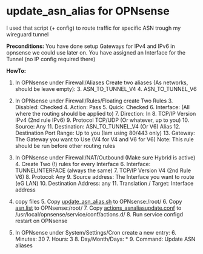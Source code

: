
# update_asn_alias for OPNsense
I used that script (+ config) to route traffic for specific ASN trough my wireguard tunnel


**Preconditions:**
You have done setup Gateways for IPv4 and IPv6 in opnsense we could use later on.
You have assigned an Interface for the Tunnel (no IP config required there)

**HowTo:**
 1. In OPNsense under Firewall/Aliases Create two aliases (As networks, should be leave empty):
		 3. ASN_TO_TUNNEL_V4
		 4. ASN_TO_TUNNEL_V6
 2. In OPNsense under Firewall/Rules/Floating create Two Rules
	 3. Disabled: Checked
	 4. Action: Pass
	 5. Quick: Checked
	 6. Interface: (All where the routing should be applied to)
	 7. Direction: In
	 8. TCP/IP Version IPv4 (2nd rule IPv6)
	 9. Protocol TCP/UDP (Or whatever, up to you)
	 10. Source: Any
	 11. Destination: ASN_TO_TUNNEL_V4 (Or V6) Alias
	 12. Destination Port Range: Up to you (Iam using 80/443 only)
	 13. Gateway: The Gateway you want to Use (V4 for V4 and V6 for V6)
Note: This rule should be run before other routing rules
	
 3. In OPNsense under Firewall/NAT/Outbound (Make sure Hybrid is active)
	 4. Create Two (!) rules for every Interface
			 6. Interface: TUNNELINTERFACE (always the same)
			 7. TCP/IP Version V4 (2nd Rule V6)
			 8. Protocol: Any
			 9. Source address: The Interface you want to route (eG LAN)
			 10. Destination Address: any 
			 11. Translation / Target: Interface address
 4. copy files
	 5. Copy [update_asn_alias.sh](https://github.com/dMopp/update_asn_alias/blob/main/update_asn_alias.sh "update_asn_alias.sh") to OPNsense:/root/
	 6. Copy [asn.list](https://github.com/dMopp/update_asn_alias/blob/main/asn.list "asn.list") to OPNsense:/root/
	 7. Copy [actions_asnaliasupdate.conf](https://github.com/dMopp/update_asn_alias/blob/main/actions_asnaliasupdate.conf "actions_asnaliasupdate.conf") to /usr/local/opnsense/service/conf/actions.d/
	 8. Run service configd restart on OPNsense
 5. In OPNsense under System/Settings/Cron create a new entry:
	 6. Minutes: 30
	 7. Hours: 3
	 8. Day/Month/Days: *
	 9. Command: Update ASN aliases
